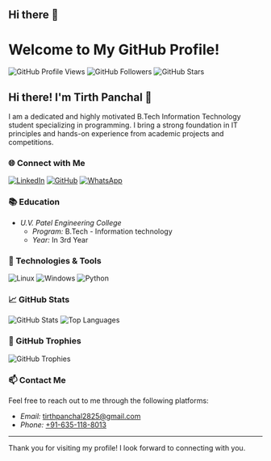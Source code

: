## Hi there 👋

# Welcome to My GitHub Profile!

![GitHub Profile Views](https://komarev.com/ghpvc/?username=Tirth-2005&style=flat-square)
![GitHub Followers](https://img.shields.io/github/followers/Tirth-2005?label=Followers&style=social)
![GitHub Stars](https://img.shields.io/github/stars/Tirth-2005?affiliations=OWNER&style=social)

## Hi there! I'm Tirth Panchal 👋

I am a dedicated and highly motivated B.Tech Information Technology student specializing in programming. I bring a strong foundation in IT principles and hands-on experience from academic projects and competitions.

### 🌐 Connect with Me

[![LinkedIn](https://img.shields.io/badge/LinkedIn-0077B5?style=for-the-badge&logo=linkedin&logoColor=white)](https://www.linkedin.com/in/tspanchal/)
[![GitHub](https://img.shields.io/badge/GitHub-181717?style=for-the-badge&logo=github&logoColor=white)](https://github.com/Tirth-2005)
[![WhatsApp](https://img.shields.io/badge/WhatsApp-25D366?style=for-the-badge&logo=whatsapp&logoColor=white)](https://wa.me/916351188013)

### 📚 Education

- *U.V. Patel Engineering College*
  - *Program:* B.Tech - Information technology
  - *Year:* In 3rd Year

<!--
### 🏆 Certifications

- *Data Visualization Using Tableau*
-->

<!--
**Tirth-2005/Tirth-2005** is a ✨ _special_ ✨ repository because its `README.md` (this file) appears on your GitHub profile.

Here are some ideas to get you started:

- 🔭 I’m currently working on ...
- 🌱 I’m currently learning ...
- 👯 I’m looking to collaborate on ...
- 🤔 I’m looking for help with ...
- 💬 Ask me about ...
- 📫 How to reach me: ...
- 😄 Pronouns: ...
- ⚡ Fun fact: ...
-->

### 🔧 Technologies & Tools

![Linux](https://img.shields.io/badge/Linux-FCC624?style=for-the-badge&logo=linux&logoColor=black)
![Windows](https://img.shields.io/badge/Windows-0078D6?style=for-the-badge&logo=windows&logoColor=white)
![Python](https://img.shields.io/badge/Python-3776AB?style=for-the-badge&logo=python&logoColor=white)

### 📈 GitHub Stats

![GitHub Stats](https://github-readme-stats.vercel.app/api?username=Tirth-2005&show_icons=true&theme=radical)
![Top Languages](https://github-readme-stats.vercel.app/api/top-langs/?username=Tirth-2005&layout=compact&theme=radical)

### 🏅 GitHub Trophies

![GitHub Trophies](https://github-profile-trophy.vercel.app/?username=Tirth-2005&theme=radical)

### 📫 Contact Me

Feel free to reach out to me through the following platforms:

- *Email:* [tirthpanchal2825@gmail.com](mailto:tirthpanchal2825@gmail.com)
- *Phone:* [+91-635-118-8013](tel:+916351188013)

---

Thank you for visiting my profile! I look forward to connecting with you.
